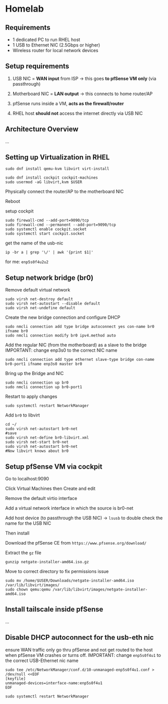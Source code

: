 # Homelab 

## Requirements
- 1 dedicated PC to run RHEL host
- 1 USB to Ethernet NIC (2.5Gbps or higher)
- Wireless router for local network devices 

## Setup requirements
1. USB NIC = **WAN input** from ISP 
  -> this goes **to pfSense VM only** (via passthrough)
  
2. Motherboard NIC = **LAN output** 
   -> this connects to home router/AP

3. pfSense runs inside a VM, **acts as the firewall/router**

4. RHEL host **should not** access the internet directly via USB NIC

## Architecture Overview
...

## Setting up Virtualization in RHEL

```
sudo dnf install qemu-kvm libvirt virt-install
```
```
sudo dnf install cockpit cockpit-machines
sudo usermod -aG libvirt,kvm $USER
```

Physically connect the router/AP to the motherboard NIC

Reboot

setup cockpit
```
sudo firewall-cmd --add-port=9090/tcp
sudo firewall-cmd --permanent --add-port=9090/tcp
sudo systemctl enable cockpit.socket
sudo systemctl start cockpit.socket
```

get the name of the usb-nic

```
ip -br a | grep '\/' | awk '{print $1|'
```

for me: `enp5s0f4u2u2`

## Setup network bridge (br0)

Remove default virtual network
```
sudo virsh net-destroy default
sudo virsh net-autostart --disable default
sudo virsh net-undefine default
```
Create the new bridge connection and configure DHCP
```
sudo nmcli connection add type bridge autoconnect yes con-name br0 ifname br0
sudo nmcli connection modify br0 ipv4.method auto
```
Add the regular NIC (from the motherboard) as a slave to the bridge 
IMPORTANT: change enp3s0 to the correct NIC name
```
sudo nmcli connection add type ethernet slave-type bridge con-name br0-port1 ifname enp3s0 master br0
```
Bring up the Bridge and NIC
```
sudo nmcli connection up br0
sudo nmcli connection up br0-port1
```
Restart to apply changes
```
sudo systemctl restart NetworkManager
```

Add `br0` to libvirt
```
cd ~/
sudo virsh net-autostart br0-net
#save
sudo virsh net-define br0-libvirt.xml
sudo virsh net-start br0-net
sudo virsh net-autostart br0-net
#Now libvirt knows about br0
```

## Setup pfSense VM via cockpit

Go to localhost:9090

Click Virtual Machines then Create and edit

Remove the default virtio interface

Add a virtual network interface in which the source is br0-net

Add host device (to passthrough the USB NIC)
-> `lsusb` to double check the name for the USB NIC


Then install

Download the pfSense CE from `https://www.pfsense.org/download/`

Extract the `gz` file 
```
gunzip netgate-installer-amd64.iso.gz 
```
Move to correct directory to fix permissions issue
```
sudo mv /home/$USER/Downloads/netgate-installer-amd64.iso /var/lib/libvirt/images/
sudo chown qemu:qemu /var/lib/libvirt/images/netgate-installer-amd64.iso

```

## Install tailscale inside pfSense
...

## Disable DHCP autoconnect for the usb-eth nic
ensure WAN traffic only go thru pfSense and not get routed to the host when pfSense VM crashes or turns off.
IMPORTANT: change `enp5s0f4u1` to the correct USB-Ethernet nic name

```
sudo tee /etc/NetworkManager/conf.d/10-unmanaged-enp5s0f4u1.conf > /dev/null <<EOF
[keyfile]
unmanaged-devices=interface-name:enp5s0f4u1
EOF

sudo systemctl restart NetworkManager
```

